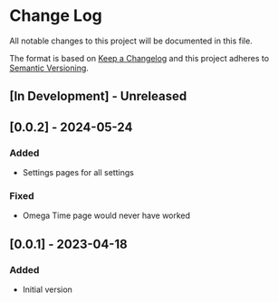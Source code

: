 # Change Log

All notable changes to this project will be documented in this file.

The format is based on [Keep a Changelog](http://keepachangelog.com/)
and this project adheres to [Semantic Versioning](http://semver.org/).

## [In Development] - Unreleased

## [0.0.2] - 2024-05-24

### Added

- Settings pages for all settings

### Fixed

- Omega Time page would never have worked

## [0.0.1] - 2023-04-18

### Added

- Initial version
